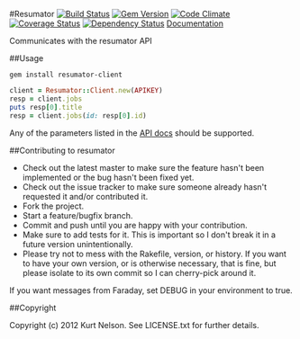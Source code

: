 #Resumator
[![Build Status](https://secure.travis-ci.org/kurtisnelson/resumator.png)](http://travis-ci.org/kurtisnelson/resumator)
[![Gem Version](https://badge.fury.io/rb/resumator.png)](http://badge.fury.io/rb/resumator)
[![Code Climate](https://codeclimate.com/github/kurtisnelson/resumator.png)](https://codeclimate.com/github/kurtisnelson/resumator)
[![Coverage Status](https://coveralls.io/repos/kurtisnelson/resumator/badge.png?branch=master)](https://coveralls.io/r/kurtisnelson/resumator)
[![Dependency Status](https://gemnasium.com/kurtisnelson/resumator.png)](https://gemnasium.com/kurtisnelson/resumator)
[Documentation](http://rubydoc.info/gems/resumator-client/)

Communicates with the resumator API

##Usage

  `gem install resumator-client`

  ```ruby
  client = Resumator::Client.new(APIKEY)
  resp = client.jobs
  puts resp[0].title
  resp = client.jobs(id: resp[0].id)
  ```

Any of the parameters listed in the [API docs](http://www.resumatorapi.com/v1/) should be supported.

##Contributing to resumator
 
* Check out the latest master to make sure the feature hasn't been implemented or the bug hasn't been fixed yet.
* Check out the issue tracker to make sure someone already hasn't requested it and/or contributed it.
* Fork the project.
* Start a feature/bugfix branch.
* Commit and push until you are happy with your contribution.
* Make sure to add tests for it. This is important so I don't break it in a future version unintentionally.
* Please try not to mess with the Rakefile, version, or history. If you want to have your own version, or is otherwise necessary, that is fine, but please isolate to its own commit so I can cherry-pick around it.

If you want messages from Faraday, set DEBUG in your environment to true.

##Copyright

Copyright (c) 2012 Kurt Nelson. See LICENSE.txt for
further details.

